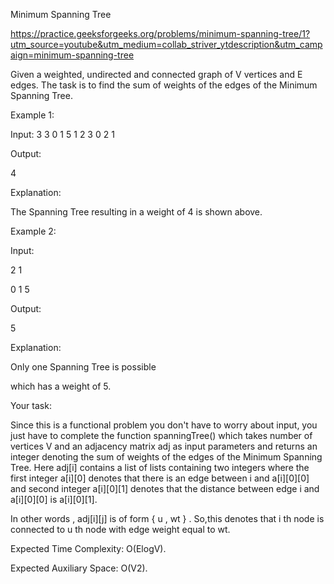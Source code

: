 Minimum Spanning Tree

https://practice.geeksforgeeks.org/problems/minimum-spanning-tree/1?utm_source=youtube&utm_medium=collab_striver_ytdescription&utm_campaign=minimum-spanning-tree

Given a weighted, undirected and connected graph of V vertices and E edges. The task is to find the sum of weights of the edges of the Minimum Spanning Tree.

Example 1:

Input: 3 3 0 1 5 1 2 3 0 2 1

Output:

4

Explanation:

The Spanning Tree resulting in a weight of 4 is shown above.

Example 2:

Input:

2 1

0 1 5

Output:

5

Explanation:

Only one Spanning Tree is possible

which has a weight of 5.

Your task:

Since this is a functional problem you don't have to worry about input, you just have to complete the function spanningTree() which takes number of vertices V and an adjacency matrix adj as input parameters and returns an integer denoting the sum of weights of the edges of the Minimum Spanning Tree. Here adj[i] contains a list of lists containing two integers where the first integer a[i][0] denotes that there is an edge between i and a[i][0][0] and second integer a[i][0][1] denotes that the distance between edge i and a[i][0][0] is a[i][0][1].

In other words , adj[i][j] is of form { u , wt } . So,this denotes that i th node is connected to u th node with edge weight equal to wt.

Expected Time Complexity: O(ElogV).

Expected Auxiliary Space: O(V2).
